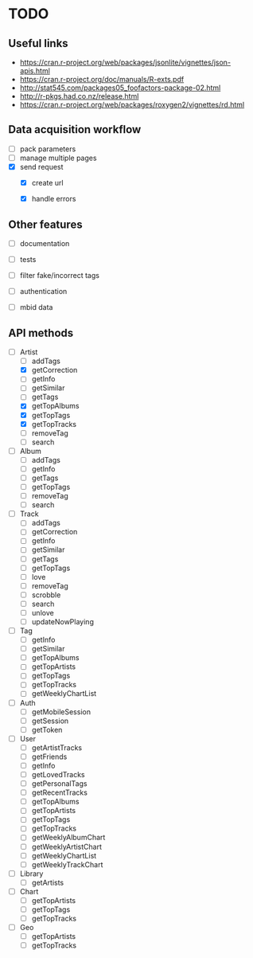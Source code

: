 # TODO

## Useful links
  - https://cran.r-project.org/web/packages/jsonlite/vignettes/json-apis.html
  - https://cran.r-project.org/doc/manuals/R-exts.pdf
  - http://stat545.com/packages05_foofactors-package-02.html
  - http://r-pkgs.had.co.nz/release.html
  - https://cran.r-project.org/web/packages/roxygen2/vignettes/rd.html


## Data acquisition workflow
  - [ ] pack parameters
  - [ ] manage multiple pages
  - [x] send request
    - [x] create url
    - [x] handle errors


## Other features
  - [ ] documentation
  - [ ] tests
  - [ ] filter fake/incorrect tags
  - [ ] authentication
  - [ ] mbid data


## API methods

  - [ ] Artist
    - [ ] addTags
    - [x] getCorrection
    - [ ] getInfo
    - [ ] getSimilar
    - [ ] getTags
    - [x] getTopAlbums
    - [x] getTopTags
    - [x] getTopTracks
    - [ ] removeTag
    - [ ] search
  - [ ] Album
    - [ ] addTags
    - [ ] getInfo
    - [ ] getTags
    - [ ] getTopTags
    - [ ] removeTag
    - [ ] search
  - [ ] Track
    - [ ] addTags
    - [ ] getCorrection
    - [ ] getInfo
    - [ ] getSimilar
    - [ ] getTags
    - [ ] getTopTags
    - [ ] love
    - [ ] removeTag
    - [ ] scrobble
    - [ ] search
    - [ ] unlove
    - [ ] updateNowPlaying
  - [ ] Tag
    - [ ] getInfo
    - [ ] getSimilar
    - [ ] getTopAlbums
    - [ ] getTopArtists
    - [ ] getTopTags
    - [ ] getTopTracks
    - [ ] getWeeklyChartList

  - [ ] Auth
    - [ ] getMobileSession
    - [ ] getSession
    - [ ] getToken
  - [ ] User
    - [ ] getArtistTracks
    - [ ] getFriends
    - [ ] getInfo
    - [ ] getLovedTracks
    - [ ] getPersonalTags
    - [ ] getRecentTracks
    - [ ] getTopAlbums
    - [ ] getTopArtists
    - [ ] getTopTags
    - [ ] getTopTracks
    - [ ] getWeeklyAlbumChart
    - [ ] getWeeklyArtistChart
    - [ ] getWeeklyChartList
    - [ ] getWeeklyTrackChart
  - [ ] Library
    - [ ] getArtists

  - [ ] Chart
    - [ ] getTopArtists
    - [ ] getTopTags
    - [ ] getTopTracks
  - [ ] Geo
    - [ ] getTopArtists
    - [ ] getTopTracks
